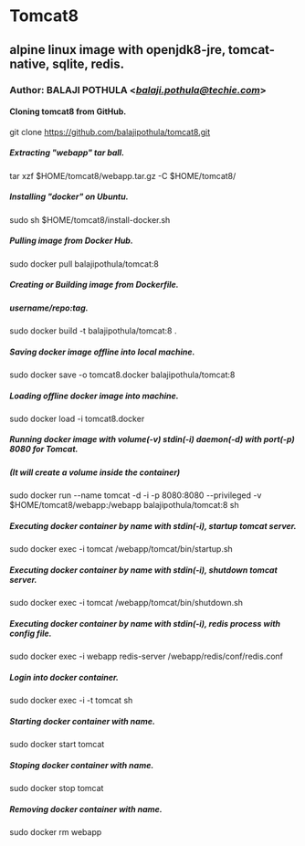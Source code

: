 # Tomcat8
## alpine linux image with openjdk8-jre, tomcat-native, sqlite, redis.
### Author: BALAJI POTHULA <*balaji.pothula@techie.com*>

#### Cloning tomcat8 from GitHub.
git clone https://github.com/balajipothula/tomcat8.git

##### Extracting "webapp" tar ball.
tar xzf $HOME/tomcat8/webapp.tar.gz -C $HOME/tomcat8/ 

##### Installing "docker" on Ubuntu.
sudo sh $HOME/tomcat8/install-docker.sh

##### Pulling image from Docker Hub.
sudo docker pull balajipothula/tomcat:8

##### Creating or Building image from Dockerfile.
##### username/repo:tag.
sudo docker build -t balajipothula/tomcat:8 .

##### Saving docker image offline into local machine.
sudo docker save -o tomcat8.docker balajipothula/tomcat:8

##### Loading offline docker image into machine.
sudo docker load -i tomcat8.docker

##### Running docker image with volume(-v) stdin(-i) daemon(-d) with port(-p) 8080 for Tomcat.
##### (It will create a volume inside the container)
sudo docker run --name tomcat -d -i -p 8080:8080 --privileged -v $HOME/tomcat8/webapp:/webapp balajipothula/tomcat:8 sh

##### Executing docker container by name with stdin(-i), startup  tomcat server.
sudo docker exec -i tomcat /webapp/tomcat/bin/startup.sh

##### Executing docker container by name with stdin(-i), shutdown tomcat server.
sudo docker exec -i tomcat /webapp/tomcat/bin/shutdown.sh

##### Executing docker container by name with stdin(-i), redis process with config file. 
sudo docker exec -i webapp redis-server /webapp/redis/conf/redis.conf

##### Login into docker container.
sudo docker exec -i -t tomcat sh

##### Starting docker container with name.
sudo docker start tomcat

##### Stoping  docker container with name.
sudo docker stop tomcat

##### Removing docker container with name.
sudo docker rm webapp
